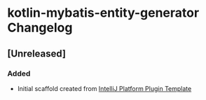 <!-- Keep a Changelog guide -> https://keepachangelog.com -->

# kotlin-mybatis-entity-generator Changelog

## [Unreleased]
### Added
- Initial scaffold created from [IntelliJ Platform Plugin Template](https://github.com/JetBrains/intellij-platform-plugin-template)
